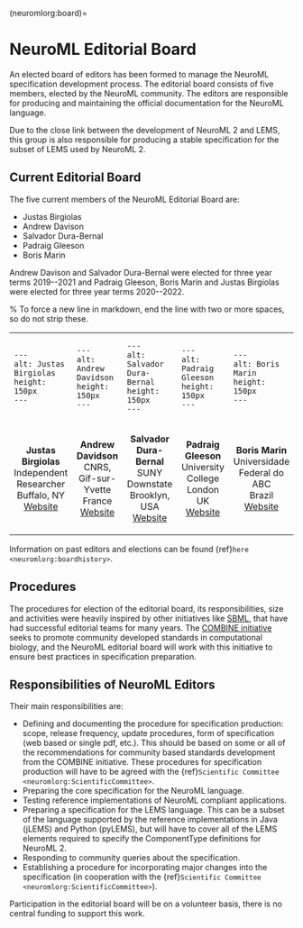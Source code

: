 (neuromlorg:board)=
# NeuroML Editorial Board

An elected board of editors has been formed to manage the NeuroML specification development process.
The editorial board consists of five members, elected by the NeuroML community.
The editors are responsible for producing and maintaining the official documentation for the NeuroML language.

Due to the close link between the development of NeuroML 2 and LEMS, this group is also responsible for producing a stable specification for the subset of LEMS used by NeuroML 2.

## Current Editorial Board

The five current members of the NeuroML Editorial Board are:

- Justas Birgiolas
- Andrew Davison
- Salvador Dura-Bernal
- Padraig Gleeson
- Boris Marin

Andrew Davison and Salvador Dura-Bernal were elected for three year terms 2019--2021 and Padraig Gleeson, Boris Marin and Justas Birgiolas were elected for three year terms 2020--2022.

% To force a new line in markdown, end the line with two or more spaces, so do not strip these.

<table>
<tr>
<td style="width:20%">

```{image} ../images/Board/justas.jpg
---
alt: Justas Birgiolas
height: 150px
---
```

</td>
<td style="width:20%">

```{image} ../images/Board/andrew.jpg
---
alt: Andrew Davidson
height: 150px
---
```

</td>
<td style="width:20%">

```{image} ../images/Board/salva.png
---
alt: Salvador Dura-Bernal
height: 150px
---
```

</td>
<td style="width:20%">

```{image} ../images/Board/padraig2.jpeg
---
alt: Padraig Gleeson
height: 150px
---
```

</td>
<td style="width:20%">

```{image} ../images/Board/boris.jpg
---
alt: Boris Marin
height: 150px
---
```

</td>
</tr>
<tr>
<td style="width:20%">
<center>

**Justas Birgiolas**<br />
Independent Researcher<br />
Buffalo, NY<br />
[Website](https://www.linkedin.com/in/justasbirgiolas/)

</center>
</td>
<td style="width:20%">
<center>

**Andrew Davidson**<br />
CNRS, Gif-sur-Yvette<br />
France<br />
[Website](http://www.andrewdavison.info/)

</center>
</td>
<td style="width:20%">
<center>

**Salvador Dura-Bernal**<br />
SUNY Downstate<br />
Brooklyn, USA<br />
[Website](http://www.neurosimlab.com/users/salvador-dura-bernal)

</center>
</td>
<td style="width:20%">
<center>

**Padraig Gleeson**<br />
University College London<br />
UK<br />
[Website](http://www.opensourcebrain.org/users/4)

</center>
</td>
<td style="width:20%">
<center>

**Boris Marin**<br />
Universidade Federal do ABC<br />
Brazil<br />
[Website](http://opensourcebrain.org/)


</center>
</td>
</tr>
</table>

Information on past editors and elections can be found {ref}`here <neuromlorg:boardhistory>`.

## Procedures

The procedures for election of the editorial board, its responsibilities, size and activities were heavily inspired by other initiatives like [SBML](http://sbml.org/Documents/SBML_Development_Process#The_SBML_Editors), that have had successful editorial teams for many years.
The [COMBINE initiative](http://co.mbine.org/standards) seeks to promote community developed standards in computational biology, and the NeuroML editorial board will work with this initiative to ensure best practices in specification preparation.

## Responsibilities of NeuroML Editors

Their main responsibilities are:

- Defining and documenting the procedure for specification production: scope, release frequency, update procedures, form of specification (web based or single pdf, etc.).
    This should be based on some or all of the recommendations for community based standards development from the COMBINE initiative.
    These procedures for specification production will have to be agreed with the {ref}`Scientific Committee <neuromlorg:ScientificCommittee>`.
- Preparing the core specification for the NeuroML language.
- Testing reference implementations of NeuroML compliant applications.
- Preparing a specification for the LEMS language.
    This can be a subset of the language supported by the reference implementations in Java (jLEMS) and Python (pyLEMS), but will have to cover all of the LEMS elements required to specify the ComponentType definitions for NeuroML 2.
- Responding to community queries about the specification.
- Establishing a procedure for incorporating major changes into the specification (in cooperation with the {ref}`Scientific Committee <neuromlorg:ScientificCommittee>`).

Participation in the editorial board will be on a volunteer basis, there is no central funding to support this work.
